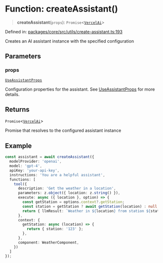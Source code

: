 # Function: createAssistant()

> **createAssistant**(`props`): `Promise`\<[`VercelAi`](../classes/VercelAi.md)\>

Defined in: [packages/core/src/utils/create-assistant.ts:193](https://github.com/GeoDaCenter/openassistant/blob/a1bcfdf89aac2d64b3bda9cf92b96ead076def28/packages/core/src/utils/create-assistant.ts#L193)

Creates an AI assistant instance with the specified configuration

## Parameters

### props

[`UseAssistantProps`](../type-aliases/UseAssistantProps.md)

Configuration properties for the assistant. See [UseAssistantProps](../type-aliases/UseAssistantProps.md) for more details.

## Returns

`Promise`\<[`VercelAi`](../classes/VercelAi.md)\>

Promise that resolves to the configured assistant instance

## Example

```ts
const assistant = await createAssistant({
  modelProvider: 'openai',
  model: 'gpt-4',
  apiKey: 'your-api-key',
  instructions: 'You are a helpful assistant',
  functions: [
    tool({
      description: 'Get the weather in a location',
      parameters: z.object({ location: z.string() }),
      execute: async ({ location }, option) => {
        const getStation = options.context?.getStation;
        const station = getStation ? await getStation(location) : null;
        return { llmResult: `Weather in ${location} from station ${station}.` };
      },
      context: {
        getStation: async (location) => {
          return { station: '123' };
        },
      },
      component: WeatherComponent,
    })
  ]
});
